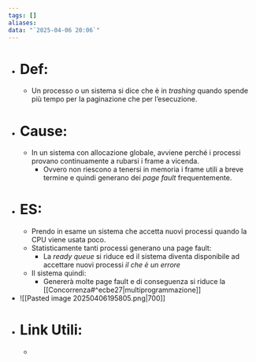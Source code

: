 ```yaml
---
tags: []
aliases: 
data: "`2025-04-06 20:06`"
---
```

- # Def:
	- Un processo o un sistema si dice che è in _trashing_ quando spende più tempo per la paginazione che per l’esecuzione.
- # Cause:
	- In un sistema con allocazione globale, avviene perché i processi provano continuamente a rubarsi i frame a vicenda.
		- Ovvero non riescono a tenersi in memoria i frame utili a breve termine e quindi generano dei _page fault_ frequentemente.
- # ES:
	- Prendo in esame un sistema che accetta nuovi processi quando la CPU viene usata poco.
	- Statisticamente tanti processi generano una page fault:
		- La _ready queue_ si riduce ed il sistema diventa disponibile ad accettare nuovi processi _il che è un errore_
	- Il sistema quindi:
		- Genererà molte page fault e di conseguenza si riduce la [[Concorrenza#^ecbe27|multiprogrammazione]]
- ![[Pasted image 20250406195805.png|700]]
- # Link Utili:
	- 